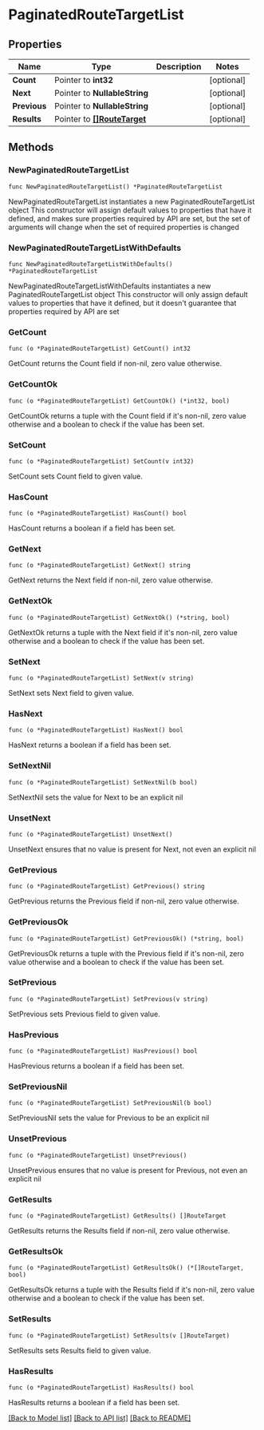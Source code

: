 # PaginatedRouteTargetList

## Properties

Name | Type | Description | Notes
------------ | ------------- | ------------- | -------------
**Count** | Pointer to **int32** |  | [optional] 
**Next** | Pointer to **NullableString** |  | [optional] 
**Previous** | Pointer to **NullableString** |  | [optional] 
**Results** | Pointer to [**[]RouteTarget**](RouteTarget.md) |  | [optional] 

## Methods

### NewPaginatedRouteTargetList

`func NewPaginatedRouteTargetList() *PaginatedRouteTargetList`

NewPaginatedRouteTargetList instantiates a new PaginatedRouteTargetList object
This constructor will assign default values to properties that have it defined,
and makes sure properties required by API are set, but the set of arguments
will change when the set of required properties is changed

### NewPaginatedRouteTargetListWithDefaults

`func NewPaginatedRouteTargetListWithDefaults() *PaginatedRouteTargetList`

NewPaginatedRouteTargetListWithDefaults instantiates a new PaginatedRouteTargetList object
This constructor will only assign default values to properties that have it defined,
but it doesn't guarantee that properties required by API are set

### GetCount

`func (o *PaginatedRouteTargetList) GetCount() int32`

GetCount returns the Count field if non-nil, zero value otherwise.

### GetCountOk

`func (o *PaginatedRouteTargetList) GetCountOk() (*int32, bool)`

GetCountOk returns a tuple with the Count field if it's non-nil, zero value otherwise
and a boolean to check if the value has been set.

### SetCount

`func (o *PaginatedRouteTargetList) SetCount(v int32)`

SetCount sets Count field to given value.

### HasCount

`func (o *PaginatedRouteTargetList) HasCount() bool`

HasCount returns a boolean if a field has been set.

### GetNext

`func (o *PaginatedRouteTargetList) GetNext() string`

GetNext returns the Next field if non-nil, zero value otherwise.

### GetNextOk

`func (o *PaginatedRouteTargetList) GetNextOk() (*string, bool)`

GetNextOk returns a tuple with the Next field if it's non-nil, zero value otherwise
and a boolean to check if the value has been set.

### SetNext

`func (o *PaginatedRouteTargetList) SetNext(v string)`

SetNext sets Next field to given value.

### HasNext

`func (o *PaginatedRouteTargetList) HasNext() bool`

HasNext returns a boolean if a field has been set.

### SetNextNil

`func (o *PaginatedRouteTargetList) SetNextNil(b bool)`

 SetNextNil sets the value for Next to be an explicit nil

### UnsetNext
`func (o *PaginatedRouteTargetList) UnsetNext()`

UnsetNext ensures that no value is present for Next, not even an explicit nil
### GetPrevious

`func (o *PaginatedRouteTargetList) GetPrevious() string`

GetPrevious returns the Previous field if non-nil, zero value otherwise.

### GetPreviousOk

`func (o *PaginatedRouteTargetList) GetPreviousOk() (*string, bool)`

GetPreviousOk returns a tuple with the Previous field if it's non-nil, zero value otherwise
and a boolean to check if the value has been set.

### SetPrevious

`func (o *PaginatedRouteTargetList) SetPrevious(v string)`

SetPrevious sets Previous field to given value.

### HasPrevious

`func (o *PaginatedRouteTargetList) HasPrevious() bool`

HasPrevious returns a boolean if a field has been set.

### SetPreviousNil

`func (o *PaginatedRouteTargetList) SetPreviousNil(b bool)`

 SetPreviousNil sets the value for Previous to be an explicit nil

### UnsetPrevious
`func (o *PaginatedRouteTargetList) UnsetPrevious()`

UnsetPrevious ensures that no value is present for Previous, not even an explicit nil
### GetResults

`func (o *PaginatedRouteTargetList) GetResults() []RouteTarget`

GetResults returns the Results field if non-nil, zero value otherwise.

### GetResultsOk

`func (o *PaginatedRouteTargetList) GetResultsOk() (*[]RouteTarget, bool)`

GetResultsOk returns a tuple with the Results field if it's non-nil, zero value otherwise
and a boolean to check if the value has been set.

### SetResults

`func (o *PaginatedRouteTargetList) SetResults(v []RouteTarget)`

SetResults sets Results field to given value.

### HasResults

`func (o *PaginatedRouteTargetList) HasResults() bool`

HasResults returns a boolean if a field has been set.


[[Back to Model list]](../README.md#documentation-for-models) [[Back to API list]](../README.md#documentation-for-api-endpoints) [[Back to README]](../README.md)


